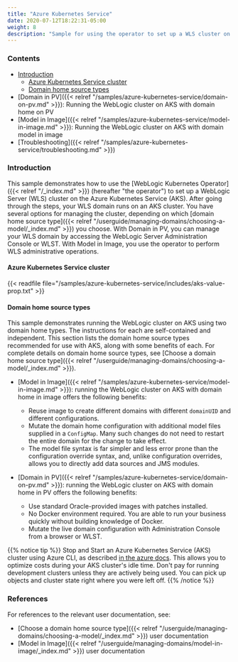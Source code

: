 ```yaml
---
title: "Azure Kubernetes Service"
date: 2020-07-12T18:22:31-05:00
weight: 8
description: "Sample for using the operator to set up a WLS cluster on the Azure Kubernetes Service."
---
```



### Contents

- [Introduction](#introduction)
    - [Azure Kubernetes Service cluster](#azure-kubernetes-service-cluster)
    - [Domain home source types](#domain-home-source-types)
- [Domain in PV]({{< relref "/samples/azure-kubernetes-service/domain-on-pv.md" >}}): Running the WebLogic cluster on AKS with domain home on PV
- [Model in Image]({{< relref "/samples/azure-kubernetes-service/model-in-image.md" >}}): Running the WebLogic cluster on AKS with domain model in image
- [Troubleshooting]({{< relref "/samples/azure-kubernetes-service/troubleshooting.md" >}})


### Introduction

This sample demonstrates how to use the [WebLogic Kubernetes Operator]({{< relref "/_index.md" >}}) (hereafter "the operator") to set up a WebLogic Server (WLS) cluster on the Azure Kubernetes Service (AKS). After going through the steps, your WLS domain runs on an AKS cluster.  You have several options for managing the cluster, depending on which [domain home source type]({{< relref "/userguide/managing-domains/choosing-a-model/_index.md" >}}) you choose.  With Domain in PV, you can manage your WLS domain by accessing the WebLogic Server Administration Console or WLST.  With Model in Image, you use the operator to perform WLS administrative operations.

#### Azure Kubernetes Service cluster

{{< readfile file="/samples/azure-kubernetes-service/includes/aks-value-prop.txt" >}}


#### Domain home source types

This sample demonstrates running the WebLogic cluster on AKS using two domain home types. The instructions for each are self-contained and independent. This section lists the domain home source types recommended for use with AKS, along with some benefits of each. For complete details on domain home source types, see [Choose a domain home source type]({{< relref "/userguide/managing-domains/choosing-a-model/_index.md" >}}).

- [Model in Image]({{< relref "/samples/azure-kubernetes-service/model-in-image.md" >}}): running the WebLogic cluster on AKS with domain home in image offers the following benefits:

    - Reuse image to create different domains with different `domainUID` and different configurations.
    - Mutate the domain home configuration with additional model files supplied in a `ConfigMap`.  Many such changes do not need to restart the entire domain for the change to take effect.
    - The model file syntax is far simpler and less error prone than the configuration override syntax, and, unlike configuration overrides, allows you to directly add data sources and JMS modules.

- [Domain in PV]({{< relref "/samples/azure-kubernetes-service/domain-on-pv.md" >}}): running the WebLogic cluster on AKS with domain home in PV offers the following benefits:

    - Use standard Oracle-provided images with patches installed.
    - No Docker environment required. You are able to run your business quickly without building knowledge of Docker.
    - Mutate the live domain configuration with Administration Console from a browser or WLST.

{{% notice tip %}} Stop and Start an Azure Kubernetes Service (AKS) cluster using Azure CLI, as described [in the azure docs](https://docs.microsoft.com/en-us/azure/aks/start-stop-cluster). This allows you to optimize costs during your AKS cluster's idle time. Don't pay for running development clusters unless they are actively being used.  You can pick up objects and cluster state right where you were left off.
{{% /notice %}}

### References

For references to the relevant user documentation, see:
- [Choose a domain home source type]({{< relref "/userguide/managing-domains/choosing-a-model/_index.md" >}}) user documentation
- [Model in Image]({{< relref "/userguide/managing-domains/model-in-image/_index.md" >}}) user documentation
